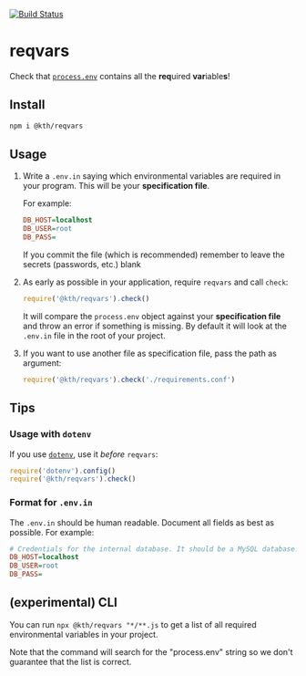 [![Build Status](https://travis-ci.org/KTH/reqvars.svg?branch=master)](https://travis-ci.org/KTH/reqvars)

# reqvars

Check that [`process.env`](https://nodejs.org/docs/latest/api/process.html#process_process_env) contains all the **req**uired **var**iable**s**!

## Install

```sh
npm i @kth/reqvars
```

## Usage

1. Write a `.env.in` saying which environmental variables are required in your program. This will be your **specification file**.


    For example:

    ```ini
    DB_HOST=localhost
    DB_USER=root
    DB_PASS=
    ```

    If you commit the file (which is recommended) remember to leave the secrets (passwords, etc.) blank

2. As early as possible in your application, require `reqvars` and call `check`:

    ```js
    require('@kth/reqvars').check()
    ```

    It will compare the `process.env` object against your **specification file** and throw an error if something is missing. By default it will look at the `.env.in` file in the root of your project.

3. If you want to use another file as specification file, pass the path as argument:

    ```js
    require('@kth/reqvars').check('./requirements.conf')
    ```

## Tips

### Usage with `dotenv`

If you use [`dotenv`](https://github.com/motdotla/dotenv), use it *before* `reqvars`:

```js
require('dotenv').config()
require('@kth/reqvars').check()
```

### Format for `.env.in`

The `.env.in` should be human readable. Document all fields as best as possible. For example:

```ini
# Credentials for the internal database. It should be a MySQL database.
DB_HOST=localhost
DB_USER=root
DB_PASS=
```

## (experimental) CLI

You can run `npx @kth/reqvars "*/**.js` to get a list of all required environmental variables in your project.

Note that the command will search for the "process.env" string so we don't guarantee that the list is correct.